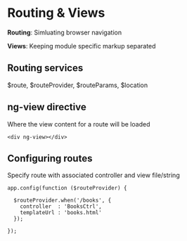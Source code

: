 # Routing & Views

**Routing**: Simluating browser navigation

**Views**: Keeping module specific markup separated


## Routing services

$route, $routeProvider, $routeParams, $location


## ng-view directive

Where the view content for a route will be loaded

    <div ng-view></div>


## Configuring routes

Specify route with associated controller and view file/string

    app.config(function ($routeProvider) {
      
      $routeProvider.when('/books', {
        controller  : 'BooksCtrl',
        templateUrl : 'books.html'
      });

    });
